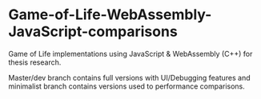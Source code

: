 # Game-of-Life-WebAssembly-JavaScript-comparisons

Game of Life implementations using JavaScript & WebAssembly (C++) for thesis research.

Master/dev branch contains full versions with UI/Debugging features and minimalist branch contains versions used to performance comparisons.

